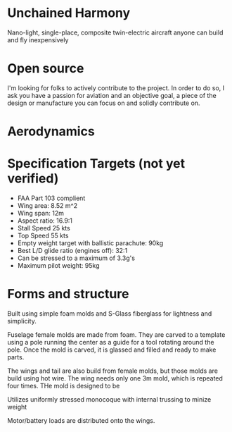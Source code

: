 # Unchained Harmony

Nano-light, single-place, composite twin-electric aircraft anyone can build and fly inexpensively

# Open source

I'm looking for folks to actively contribute to the project.  In order to do so, I ask you have a passion for aviation and an objective goal, a piece of the design or manufacture you can focus on and solidly contribute on.

# Aerodynamics


# Specification Targets (not yet verified)

* FAA Part 103 complient
* Wing area: 8.52 m^2
* Wing span: 12m
* Aspect ratio: 16.9:1
* Stall Speed 25 kts
* Top Speed 55 kts
* Empty weight target with ballistic parachute: 90kg
* Best L/D glide ratio (engines off): 32:1
* Can be stressed to a maximum of 3.3g's
* Maximum pilot weight: 95kg

# Forms and structure

Built using simple foam molds and S-Glass fiberglass for lightness and simplicity.

Fuselage female molds are made from foam.  They are carved to a template using a pole running the center as a guide for a tool rotating around the pole.  Once the mold is carved, it is glassed and filled and ready to make parts.

The wings and tail are also build from female molds, but those molds are build using hot wire.  The wing needs only one 3m mold, which is repeated four times.  THe mold is designed to be  

Utilizes uniformly stressed monocoque with internal trussing to minize weight

Motor/battery loads are distributed onto the wings.
